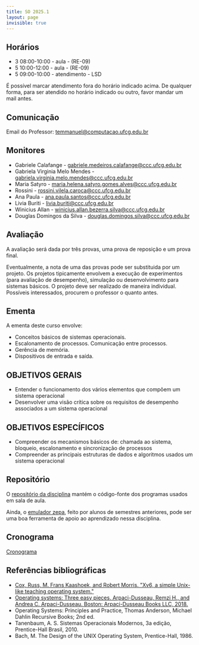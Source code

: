 ```yaml
---
title: SO 2025.1
layout: page
invisible: true
---
```


## Horários

* 3 08:00-10:00 - aula - (RE-09)
* 5 10:00-12:00 - aula - (RE-09) 
* 5 09:00-10:00	- atendimento - LSD

É possível marcar atendimento fora do horário indicado acima. De qualquer forma, para ser atendido no horário indicado ou outro, favor mandar um mail antes.

## Comunicação

Email do Professor: temmanuel@computacao.ufcg.edu.br

## Monitores

* Gabriele Calafange - gabriele.medeiros.calafange@ccc.ufcg.edu.br
* Gabriela Virginia Melo Mendes - gabriela.virginia.melo.mendes@ccc.ufcg.edu.br
* Maria Satyro - maria.helena.satyro.gomes.alves@ccc.ufcg.edu.br
* Rossini - rossini.vilela.caroca@ccc.ufcg.edu.br
* Ana Paula - ana.paula.santos@ccc.ufcg.edu.br
* Livia Buriti - livia.buriti@ccc.ufcg.edu.br
* Winicius Allan - winicius.allan.bezerra.silva@ccc.ufcg.edu.br
* Douglas Domingos da Silva - douglas.domingos.silva@ccc.ufcg.edu.br

## Avaliação
A avaliação será dada por três provas, uma prova de reposição e um prova final.

Eventualmente, a nota de uma das provas pode ser substituida por um projeto. Os projetos tipicamente envolvem a execução de experimentos (para avaliação de desempenho), simulação ou desenvolvimento para sistemas básicos. O projeto deve ser realizado de maneira individual. Possíveis interessados, procurem o professor o quanto antes.

## Ementa

A ementa deste curso envolve:
 * Conceitos básicos de sistemas operacionais.
 * Escalonamento de processos. Comunicação entre processos.
 * Gerência de memória.
 * Dispositivos de entrada e saída. 

## OBJETIVOS GERAIS
 * Entender o funcionamento dos vários elementos que compõem um sistema operacional
 * Desenvolver uma visão crítica sobre os requisitos de desempenho associados a um sistema operacional

## OBJETIVOS ESPECÍFICOS
 * Compreender os mecanismos básicos de: chamada ao sistema, bloqueio, escalonamento e sincronização de processos
 * Compreender as principais estruturas de dados e algoritmos usados um sistema operacional

## Repositório

O [repositório da disciplina](https://github.com/thiagomanel/SO) mantém o código-fonte dos programas usados em sala de aula.

Ainda, o [emulador zepa](https://github.com/ufcg-lsd/zepa-machine), feito por alunos de semestres anteriores, pode ser uma boa ferramenta de apoio ao aprendizado nessa disciplina.


## Cronograma

[Cronograma](https://docs.google.com/spreadsheets/d/1bsP93bV_WYro0s0QrlWknCaOQDTc3P2ncoDnxg-G76s/edit?usp=sharing)


## Referências bibliográficas

 * [Cox, Russ, M. Frans Kaashoek, and Robert Morris. "Xv6, a simple Unix-like teaching operating system."](http://pdos.csail.mit.edu/6.828/2012/xv6.htm1)
 * [Operating systems: Three easy pieces. Arpaci-Dusseau, Remzi H., and Andrea C. Arpaci-Dusseau. Boston: Arpaci-Dusseau Books LLC, 2018.](https://pages.cs.wisc.edu/~remzi/OSTEP/)
 * Operating Systems: Principles and Practice, Thomas Anderson, Michael Dahlin Recursive Books; 2nd ed.
 * Tanenbaum, A. S. Sistemas Operacionais Modernos, 3a edição, Prentice-Hall Brasil, 2010.
 * Bach, M. The Design of the UNIX Operating System, Prentice-Hall, 1986.
